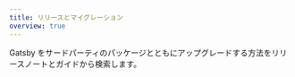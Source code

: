 ```yaml
---
title: リリースとマイグレーション
overview: true
---
```


Gatsby をサードパーティのパッケージとともにアップグレードする方法をリリースノートとガイドから検索します。

<GuideList slug={props.slug} />
